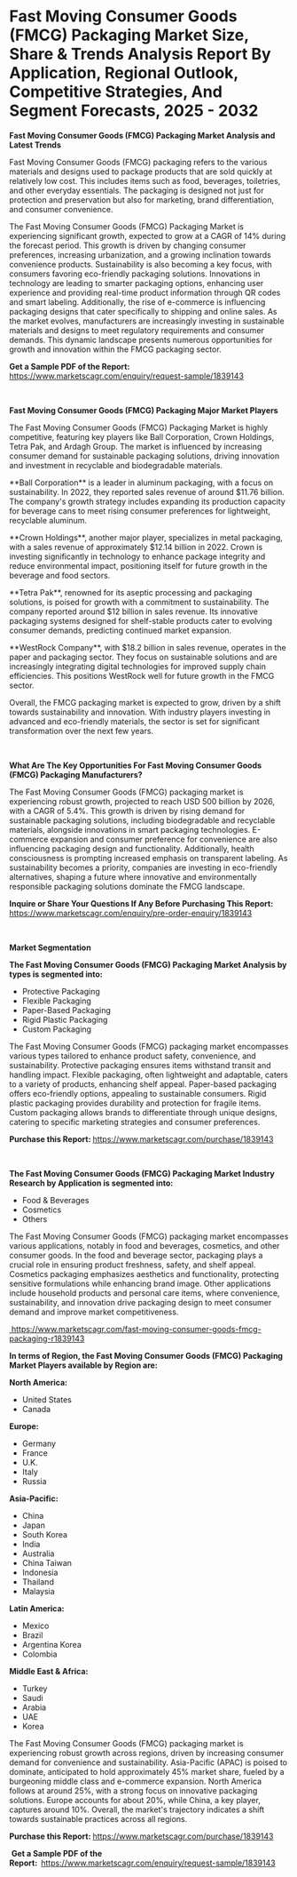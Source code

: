 <p><h1>Fast Moving Consumer Goods (FMCG) Packaging Market Size, Share & Trends Analysis Report By Application, Regional Outlook, Competitive Strategies, And Segment Forecasts, 2025 - 2032</h1></p><p><strong>Fast Moving Consumer Goods (FMCG) Packaging Market Analysis and Latest Trends</strong></p>
<p><p>Fast Moving Consumer Goods (FMCG) packaging refers to the various materials and designs used to package products that are sold quickly at relatively low cost. This includes items such as food, beverages, toiletries, and other everyday essentials. The packaging is designed not just for protection and preservation but also for marketing, brand differentiation, and consumer convenience.</p><p>The Fast Moving Consumer Goods (FMCG) Packaging Market is experiencing significant growth, expected to grow at a CAGR of 14% during the forecast period. This growth is driven by changing consumer preferences, increasing urbanization, and a growing inclination towards convenience products. Sustainability is also becoming a key focus, with consumers favoring eco-friendly packaging solutions. Innovations in technology are leading to smarter packaging options, enhancing user experience and providing real-time product information through QR codes and smart labeling. Additionally, the rise of e-commerce is influencing packaging designs that cater specifically to shipping and online sales. As the market evolves, manufacturers are increasingly investing in sustainable materials and designs to meet regulatory requirements and consumer demands. This dynamic landscape presents numerous opportunities for growth and innovation within the FMCG packaging sector.</p></p>
<p><strong>Get a Sample PDF of the Report:&nbsp;</strong> <a href="https://www.marketscagr.com/enquiry/request-sample/1839143?utm_campaign=3040&utm_medium=2&utm_source=Github&utm_content=ia&utm_term=19042025&utm_id=fast-moving-consumer-goods-fmcg-packaging">https://www.marketscagr.com/enquiry/request-sample/1839143</a></p>
<p>&nbsp;</p>
<p><strong>Fast Moving Consumer Goods (FMCG) Packaging Major Market Players</strong></p>
<p><p>The Fast Moving Consumer Goods (FMCG) Packaging Market is highly competitive, featuring key players like Ball Corporation, Crown Holdings, Tetra Pak, and Ardagh Group. The market is influenced by increasing consumer demand for sustainable packaging solutions, driving innovation and investment in recyclable and biodegradable materials.</p><p>**Ball Corporation** is a leader in aluminum packaging, with a focus on sustainability. In 2022, they reported sales revenue of around $11.76 billion. The company's growth strategy includes expanding its production capacity for beverage cans to meet rising consumer preferences for lightweight, recyclable aluminum.</p><p>**Crown Holdings**, another major player, specializes in metal packaging, with a sales revenue of approximately $12.14 billion in 2022. Crown is investing significantly in technology to enhance package integrity and reduce environmental impact, positioning itself for future growth in the beverage and food sectors.</p><p>**Tetra Pak**, renowned for its aseptic processing and packaging solutions, is poised for growth with a commitment to sustainability. The company reported around $12 billion in sales revenue. Its innovative packaging systems designed for shelf-stable products cater to evolving consumer demands, predicting continued market expansion.</p><p>**WestRock Company**, with $18.2 billion in sales revenue, operates in the paper and packaging sector. They focus on sustainable solutions and are increasingly integrating digital technologies for improved supply chain efficiencies. This positions WestRock well for future growth in the FMCG sector.</p><p>Overall, the FMCG packaging market is expected to grow, driven by a shift towards sustainability and innovation. With industry players investing in advanced and eco-friendly materials, the sector is set for significant transformation over the next few years.</p></p>
<p>&nbsp;</p>
<p><strong>What Are The Key Opportunities For Fast Moving Consumer Goods (FMCG) Packaging Manufacturers?</strong></p>
<p><p>The Fast Moving Consumer Goods (FMCG) packaging market is experiencing robust growth, projected to reach USD 500 billion by 2026, with a CAGR of 5.4%. This growth is driven by rising demand for sustainable packaging solutions, including biodegradable and recyclable materials, alongside innovations in smart packaging technologies. E-commerce expansion and consumer preference for convenience are also influencing packaging design and functionality. Additionally, health consciousness is prompting increased emphasis on transparent labeling. As sustainability becomes a priority, companies are investing in eco-friendly alternatives, shaping a future where innovative and environmentally responsible packaging solutions dominate the FMCG landscape.</p></p>
<p><strong>Inquire or Share Your Questions If Any Before Purchasing This Report:</strong> <a href="https://www.marketscagr.com/enquiry/pre-order-enquiry/1839143?utm_campaign=3040&utm_medium=2&utm_source=Github&utm_content=ia&utm_term=19042025&utm_id=fast-moving-consumer-goods-fmcg-packaging">https://www.marketscagr.com/enquiry/pre-order-enquiry/1839143</a></p>
<p>&nbsp;</p>
<p><strong>Market Segmentation</strong></p>
<p><strong>The Fast Moving Consumer Goods (FMCG) Packaging Market Analysis by types is segmented into:</strong></p>
<p><ul><li>Protective Packaging</li><li>Flexible Packaging</li><li>Paper-Based Packaging</li><li>Rigid Plastic Packaging</li><li>Custom Packaging</li></ul></p>
<p><p>The Fast Moving Consumer Goods (FMCG) packaging market encompasses various types tailored to enhance product safety, convenience, and sustainability. Protective packaging ensures items withstand transit and handling impact. Flexible packaging, often lightweight and adaptable, caters to a variety of products, enhancing shelf appeal. Paper-based packaging offers eco-friendly options, appealing to sustainable consumers. Rigid plastic packaging provides durability and protection for fragile items. Custom packaging allows brands to differentiate through unique designs, catering to specific marketing strategies and consumer preferences.</p></p>
<p><strong>Purchase this Report:&nbsp;</strong><a href="https://www.marketscagr.com/purchase/1839143?utm_campaign=3040&utm_medium=2&utm_source=Github&utm_content=ia&utm_term=19042025&utm_id=fast-moving-consumer-goods-fmcg-packaging">https://www.marketscagr.com/purchase/1839143</a></p>
<p>&nbsp;</p>
<p><strong>The Fast Moving Consumer Goods (FMCG) Packaging Market Industry Research by Application is segmented into:</strong></p>
<p><ul><li>Food & Beverages</li><li>Cosmetics</li><li>Others</li></ul></p>
<p><p>The Fast Moving Consumer Goods (FMCG) packaging market encompasses various applications, notably in food and beverages, cosmetics, and other consumer goods. In the food and beverage sector, packaging plays a crucial role in ensuring product freshness, safety, and shelf appeal. Cosmetics packaging emphasizes aesthetics and functionality, protecting sensitive formulations while enhancing brand image. Other applications include household products and personal care items, where convenience, sustainability, and innovation drive packaging design to meet consumer demand and improve market competitiveness.</p></p>
<p><a href="https://www.marketscagr.com/fast-moving-consumer-goods-fmcg-packaging-r1839143?utm_campaign=3040&utm_medium=2&utm_source=Github&utm_content=ia&utm_term=19042025&utm_id=fast-moving-consumer-goods-fmcg-packaging">&nbsp;https://www.marketscagr.com/fast-moving-consumer-goods-fmcg-packaging-r1839143</a></p>
<p><strong>In terms of Region, the Fast Moving Consumer Goods (FMCG) Packaging Market Players available by Region are:</strong></p>
<p>
    <p> <strong> North America: </strong>
        <ul>
            <li>United States</li>
            <li>Canada</li>
        </ul>
        </p> 
    <p> <strong> Europe: </strong>
        <ul>
            <li>Germany</li>
            <li>France</li>
            <li>U.K.</li>
            <li>Italy</li>
            <li>Russia</li>
        </ul>
        </p> 
    <p> <strong> Asia-Pacific: </strong>
        <ul>
            <li>China</li>
            <li>Japan</li>
            <li>South Korea</li>
            <li>India</li>
            <li>Australia</li>
            <li>China Taiwan</li>
            <li>Indonesia</li>
            <li>Thailand</li>
            <li>Malaysia</li>
        </ul>
        </p> 
    <p> <strong> Latin America: </strong>
        <ul>
            <li>Mexico</li>
            <li>Brazil</li>
            <li>Argentina Korea</li>
            <li>Colombia</li>
        </ul>
        </p> 
    <p> <strong> Middle East & Africa: </strong>
        <ul>
            <li>Turkey</li>
            <li>Saudi</li>
            <li>Arabia</li>
            <li>UAE</li>
            <li>Korea</li>
        </ul>
    </p>
    </p>
<p><p>The Fast Moving Consumer Goods (FMCG) packaging market is experiencing robust growth across regions, driven by increasing consumer demand for convenience and sustainability. Asia-Pacific (APAC) is poised to dominate, anticipated to hold approximately 45% market share, fueled by a burgeoning middle class and e-commerce expansion. North America follows at around 25%, with a strong focus on innovative packaging solutions. Europe accounts for about 20%, while China, a key player, captures around 10%. Overall, the market's trajectory indicates a shift towards sustainable practices across all regions.</p></p>
<p><strong>Purchase this Report: </strong><a href="https://www.marketscagr.com/purchase/1839143?utm_campaign=3040&utm_medium=2&utm_source=Github&utm_content=ia&utm_term=19042025&utm_id=fast-moving-consumer-goods-fmcg-packaging">https://www.marketscagr.com/purchase/1839143</a></p>
<p>&nbsp;<strong>Get a Sample PDF of the Report:&nbsp;&nbsp;</strong><a href="https://www.marketscagr.com/enquiry/request-sample/1839143?utm_campaign=3040&utm_medium=2&utm_source=Github&utm_content=ia&utm_term=19042025&utm_id=fast-moving-consumer-goods-fmcg-packaging">https://www.marketscagr.com/enquiry/request-sample/1839143</a></p>
<p><strong></strong></p>
<p><p></p><p></p><p></p></p>